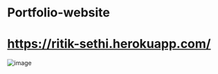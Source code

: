 # Portfolio-website
# https://ritik-sethi.herokuapp.com/
![image](https://user-images.githubusercontent.com/58940080/121715591-b14b3f00-cafc-11eb-8198-0f7ed00f5e2a.png)

